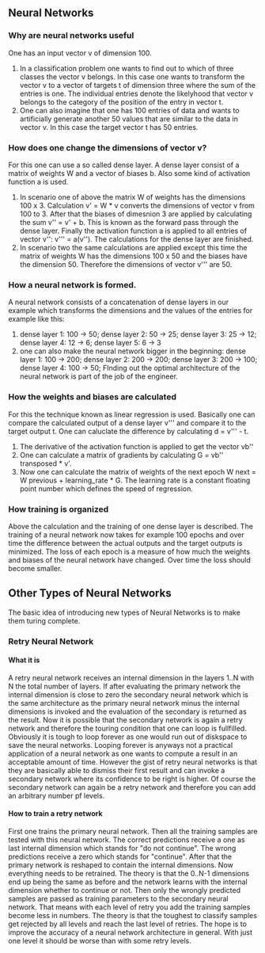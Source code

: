 ## Neural Networks
### Why are neural networks useful
One has an input vector v of dimension 100. 
1) In a classification problem one wants to find out to which of three classes the vector v belongs. In this case one wants to transform the vector v to a vector of targets t of dimension three where the sum of the entries is one. The individual entries denote the likelyhood that vector v belongs to the category of the position of the entry in vector t.
2) One can also imagine that one has 100 entries of data and wants to artificially generate another 50 values that are similar to the data in vector v. In this case the target vector t has 50 entries.

### How does one change the dimensions of vector v?

For this one can use a so called dense layer. A dense layer consist of a matrix of weights W and a vector of biases b. Also some kind of activation function a is used.
1) In scenario one of above the matrix W of weights has the dimensions 100 x 3. Calculation v' = W * v converts the dimensions of vector v from 100 to 3. After that the biases of dimesnion 3 are applied by calculating the sum v'' = v' + b. This is known as the forward pass through the dense layer. Finally the activation function a is applied to all entries of vector v'': v''' = a(v''). The calculations for the dense layer are finished.
2) In scenario two the same calculations are applied except this time the matrix of weights W has the dimensions 100 x 50 and the biases have the dimension 50. Therefore the dimensions of vector v''' are 50.

### How a neural network is formed.

A neural network consists of a concatenation of dense layers in our example which transforms the dimensions and the values of the entries for example like this:
1) dense layer 1: 100 -> 50; dense layer 2: 50 -> 25; dense layer 3: 25 -> 12; dense layer 4: 12 -> 6; dense layer 5: 6 -> 3
2) one can also make the neural network bigger in the beginning: dense layer 1: 100 -> 200; dense layer 2: 200 -> 200; dense layer 3: 200 -> 100; dense layer 4: 100 -> 50;
FInding out the optimal architecture of the neural network is part of the job of the engineer.

### How the weights and biases are calculated
For this the technique known as linear regression is used. Basically one can compare the calculated output of a dense layer v''' and compare it to the target output t. One can caluclate the difference by calculating d = v''' - t. 
1) The derivative of the activation function is applied to get the vector vb''
2) One can calculate a matrix of gradients by calculating G = vb'' transposed * v'.
3) Now one can calculate the matrix of weights of the next epoch W next = W previous + learning_rate * G. The learning rate is a constant floating point number which defines the speed of regression.

### How training is organized
Above the calculation and the training of one dense layer is described.
The training of a neural network now takes for example 100 epochs and over time the difference between the actual outputs and the target outputs is minimized. The loss of each epoch is a measure of how much the weights and biases of the neural network have changed. Over time the loss should become smaller.

## Other Types of Neural Networks
The basic idea of introducing new types of Neural Networks is to make them turing complete.

### Retry Neural Network

#### What it is
A retry neural network receives an internal dimension in the layers 1..N with N the total number of layers.
If after evaluating the primary network the internal dimension is close to zero the secondary neural network which is the same architecture as the primary neural network minus the internal dimensions is invoked and the evaluation of the secondary is returned as the result.
Now it is possible that the secondary network is again a retry network and therefore the touring condition that one can loop is fullfilled. Obviously it is tough to loop forever as one would run out of diskspace to save the neural networks. Looping forever is anyways not a practical application of a neural network as one wants to compute a result in an acceptable amount of time.
However the gist of retry neural networks is that they are basically able to dismiss their first result and can invoke a secondary network where its confidence to be right is higher.
Of course the secondary network can again be a retry network and therefore you can add an arbitrary number pf levels.

#### How to train a retry network
First one trains the primary neural network. Then all the training samples are tested with this neural network.
The correct predictions receive a one as last internal dimension which stands for "do not continue". The wrong predictions receive a zero which stands for "continue". After that the primary network is reshaped to contain the internal dimensions. Now everything needs to be retrained. The theory is that the 0..N-1 dimensions end up being the same as before and the network learns with the internal dimension whether to continue or not.
Then only the wrongly predicted samples are passed as training parameters to the secondary neural network.
That means with each level of retry you add the training samples become less in numbers.
The theory is that the toughest to classify samples get rejected by all levels and reach the last level of retries.
The hope is to improve the accuracy of a neural network architecture in general. With just one level it should be worse than with some retry levels.
